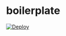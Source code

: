 # boilerplate
[![Deploy](http://tekos.co/wp-content/uploads/2019/11/deploy-to-tekos-e1575129615495.png)](https://chat.tekos.co/?msg=deploy%20template%20https://github.com/tekos-flow/sample%20#/user/@tekos-test:m.tekos.co)
